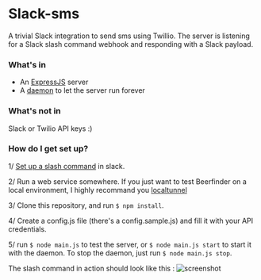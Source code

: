# Slack-sms
A trivial Slack integration to send sms using Twillio. The server is listening for a Slack slash command webhook and responding with a Slack payload.


### What's in
* An [ExpressJS](https://expressjs.com/) server
* A [daemon](https://www.npmjs.com/package/start-stop-daemon) to let the server run forever


### What's not in
Slack or Twilio API keys :)


### How do I get set up?
1/ [Set up a slash command](https://api.slack.com/slash-commands) in slack.

2/ Run a web service somewhere. If you just want to test Beerfinder on a local environment, I highly recommand you [localtunnel](https://localtunnel.github.io/www/)

3/ Clone this repository, and run `$ npm install`.

4/ Create a config.js file (there's a config.sample.js) and fill it with your API credentials.

5/ run `$ node main.js` to test the server, or `$ node main.js start` to start it with the daemon. To stop the daemon, just run `$ node main.js stop`.


The slash command in action should look like this :
![screenshot](https://raw.githubusercontent.com/theChesCat/slack-sms/master/screenshot.png)
